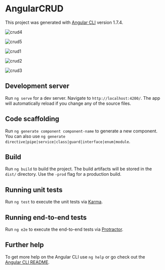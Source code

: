 # AngularCRUD

This project was generated with [Angular CLI](https://github.com/angular/angular-cli) version 1.7.4.


![crud4](https://user-images.githubusercontent.com/34129569/42379677-23d24bbe-8149-11e8-8854-bff5ddb278ad.JPG)

![crud5](https://user-images.githubusercontent.com/34129569/42379678-2418c490-8149-11e8-994f-2c30396b9b35.JPG)

![crud1](https://user-images.githubusercontent.com/34129569/42379679-245ee6c8-8149-11e8-9d43-db2bf0e03ca9.JPG)

![crud2](https://user-images.githubusercontent.com/34129569/42379681-24b1e120-8149-11e8-984b-7ddad1955368.JPG)

![crud3](https://user-images.githubusercontent.com/34129569/42379683-253e3e36-8149-11e8-87a4-0697d6d2a2b9.JPG)


## Development server

Run `ng serve` for a dev server. Navigate to `http://localhost:4200/`. The app will automatically reload if you change any of the source files.

## Code scaffolding

Run `ng generate component component-name` to generate a new component. You can also use `ng generate directive|pipe|service|class|guard|interface|enum|module`.

## Build

Run `ng build` to build the project. The build artifacts will be stored in the `dist/` directory. Use the `-prod` flag for a production build.

## Running unit tests

Run `ng test` to execute the unit tests via [Karma](https://karma-runner.github.io).

## Running end-to-end tests

Run `ng e2e` to execute the end-to-end tests via [Protractor](http://www.protractortest.org/).

## Further help

To get more help on the Angular CLI use `ng help` or go check out the [Angular CLI README](https://github.com/angular/angular-cli/blob/master/README.md).
